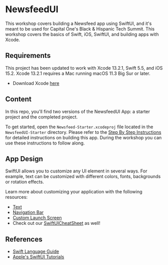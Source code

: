 # NewsfeedUI

This workshop covers building a Newsfeed app using SwiftUI, and it's meant to be used for Capital One's Black & Hispanic Tech Summit. This workshop covers the basics of Swift, iOS, SwiftUI, and building apps with Xcode.

## Requirements

This project has been updated to work with Xcode 13.2.1, Swift 5.5, and iOS 15.2. Xcode 13.2.1 requires a Mac running macOS 11.3 Big Sur or later.

* Download Xcode [here](https://developer.apple.com/xcode/)

## Content

In this repo, you'll find two versions of the NewsfeedUI App: a starter project and the completed project.

To get started, open the `Newsfeed-Starter.xcodeproj` file located in the `NewsfeedUI-Starter` directory. Please refer to the [Step By Step Instructions](./StepByStepInstructions.md) for detailed instructions on building this app. During the workshop you can use these instructions to follow along.

## App Design

SwiftUI allows you to customize any UI element in several ways. For example, text can be customized with different colors, fonts, backgrounds or rotation effects.

Learn more about customizing your application with the following resources:

* [Text](https://www.appcoda.com/learnswiftui/swiftui-text.html)
* [Navigation Bar](https://www.ioscreator.com/tutorials/swiftui-customize-navigation-bar-tutorial)
* [Custom Launch Screen](https://www.tutlane.com/tutorial/ios/ios-launch-screen-splash-screen)
* Check out our [SwiftUICheatSheet](SwiftUICheatSheet.md) as well!

## References

* [Swift Language Guide](https://docs.swift.org/swift-book/LanguageGuide/TheBasics.html)
* [Apple's SwiftUI Tutorials](https://developer.apple.com/tutorials/app-dev-training)
